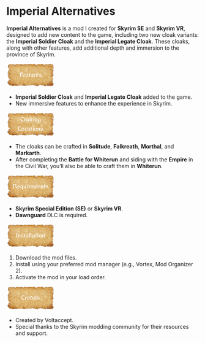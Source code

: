 # Imperial Alternatives

**Imperial Alternatives** is a mod I created for **Skyrim SE** and **Skyrim VR**, designed to add new content to the game, including two new cloak variants: the **Imperial Soldier Cloak** and the **Imperial Legate Cloak**. These cloaks, along with other features, add additional depth and immersion to the province of Skyrim.

<img src="./assets/images/menu_features.png" width="25%" height="25%">

  - **Imperial Soldier Cloak** and **Imperial Legate Cloak** added to the game.
  - New immersive features to enhance the experience in Skyrim.

<img src="./assets/images/menu_craftinglocs.png" width="25%" height="25%">

  - The cloaks can be crafted in **Solitude**, **Falkreath**, **Morthal**, and **Markarth**.
  - After completing the **Battle for Whiterun** and siding with the **Empire** in the Civil War, you’ll also be able to craft them in **Whiterun**.

<img src="./assets/images/menu_requirements.png" width="25%" height="25%">

  - **Skyrim Special Edition (SE)** or **Skyrim VR**.
  - **Dawnguard** DLC is required.

<img src="./assets/images/menu_installation.png" width="25%" height="25%">

1. Download the mod files.
2. Install using your preferred mod manager (e.g., Vortex, Mod Organizer 2).
3. Activate the mod in your load order.

<img src="./assets/images/menu_credits.png" width="25%" height="25%">

  - Created by Voltaccept.
  - Special thanks to the Skyrim modding community for their resources and support.
